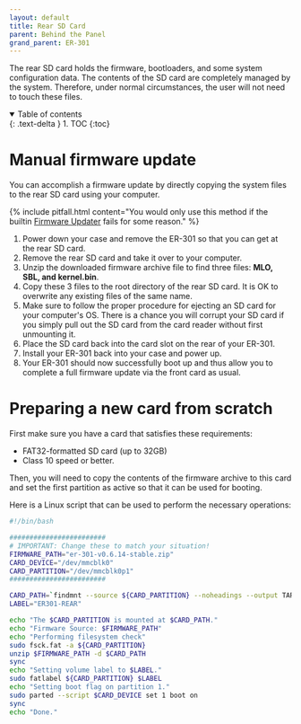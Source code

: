 ```yaml
---
layout: default
title: Rear SD Card
parent: Behind the Panel
grand_parent: ER-301
---
```


The rear SD card holds the firmware, bootloaders, and some system configuration data.  The contents of the SD card are completely managed by the system.  Therefore, under normal circumstances, the user will not need to touch these files.

<details open markdown="block">
  <summary>
    Table of contents
  </summary>
  {: .text-delta }
1. TOC
{:toc}
</details>

# Manual firmware update
You can accomplish a firmware update by directly copying the system files to the rear SD card using your computer.  

{% include pitfall.html
content="You would only use this method if the builtin [Firmware Updater](/er-301/admin/firmware) fails for some reason."
%}

1. Power down your case and remove the ER-301 so that you can get at the rear SD card.
1. Remove the rear SD card and take it over to your computer.
1. Unzip the downloaded firmware archive file to find three files: **MLO, SBL, and kernel.bin**.
1. Copy these 3 files to the root directory of the rear SD card.  It is OK to overwrite any existing files of the same name.
1. Make sure to follow the proper procedure for ejecting an SD card for your computer's OS.  There is a chance you will corrupt your SD card if you simply pull out the SD card from the card reader without first unmounting it.
1. Place the SD card back into the card slot on the rear of your ER-301.
1. Install your ER-301 back into your case and power up.
1. Your ER-301 should now successfully boot up and thus allow you to complete a full firmware update via the front card as usual.

# Preparing a new card from scratch
First make sure you have a card that satisfies these requirements:
* FAT32-formatted SD card (up to 32GB) 
* Class 10 speed or better.

Then, you will need to copy the contents of the firmware archive to this card and set the first partition as active so that it can be used for booting.

Here is a Linux script that can be used to perform the necessary operations:

```bash
#!/bin/bash

########################
# IMPORTANT: Change these to match your situation!
FIRMWARE_PATH="er-301-v0.6.14-stable.zip"
CARD_DEVICE="/dev/mmcblk0"
CARD_PARTITION="/dev/mmcblk0p1"
########################

CARD_PATH=`findmnt --source ${CARD_PARTITION} --noheadings --output TARGET`
LABEL="ER301-REAR"

echo "The $CARD_PARTITION is mounted at $CARD_PATH."
echo "Firmware Source: $FIRMWARE_PATH"
echo "Performing filesystem check"
sudo fsck.fat -a ${CARD_PARTITION}
unzip $FIRMWARE_PATH -d $CARD_PATH
sync
echo "Setting volume label to $LABEL."
sudo fatlabel ${CARD_PARTITION} $LABEL
echo "Setting boot flag on partition 1."
sudo parted --script $CARD_DEVICE set 1 boot on
sync
echo "Done."
```


